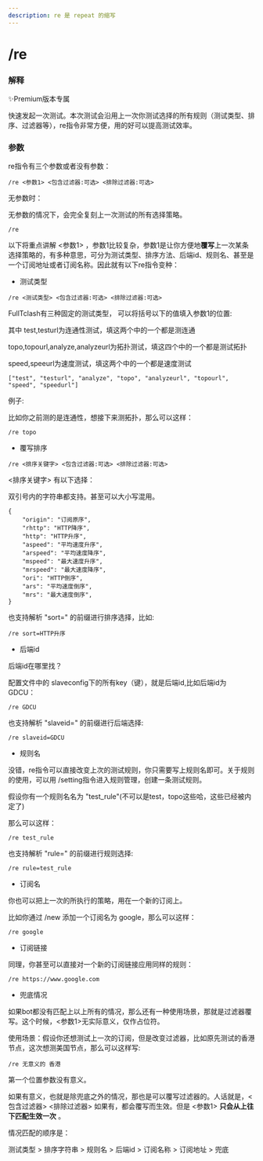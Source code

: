 ```yaml
---
description: re 是 repeat 的缩写
---
```


# /re

### 解释

✨Premium版本专属

快速发起一次测试。本次测试会沿用上一次你测试选择的所有规则（测试类型、排序、过滤器等），re指令非常方便，用的好可以提高测试效率。

### 参数

re指令有三个参数或者没有参数：

```
/re <参数1> <包含过滤器:可选> <排除过滤器:可选>
```

无参数时：

无参数的情况下，会完全复刻上一次测试的所有选择策略。

```
/re
```

以下将重点讲解 <参数1> ，参数1比较复杂，参数1是让你方便地**覆写**上一次某条选择策略的，有多种意思，可分为测试类型、排序方法、后端id、规则名、甚至是一个订阅地址或者订阅名称。因此就有以下re指令变种：

* 测试类型

```
/re <测试类型> <包含过滤器:可选> <排除过滤器:可选>
```

FullTclash有三种固定的测试类型， 可以将括号以下的值填入参数1的位置: &#x20;

其中 test,testurl为连通性测试，填这两个中的一个都是测连通

topo,topourl,analyze,analyzeurl为拓扑测试，填这四个中的一个都是测试拓扑

speed,speeurl为速度测试，填这两个中的一个都是速度测试

```
["test", "testurl", "analyze", "topo", "analyzeurl", "topourl", "speed", "speedurl"]
```

例子:

比如你之前测的是连通性，想接下来测拓扑，那么可以这样：

```
/re topo
```

* 覆写排序

```
/re <排序关键字> <包含过滤器:可选> <排除过滤器:可选>
```

<排序关键字> 有以下选择：

双引号内的字符串都支持。甚至可以大小写混用。

```
{
    "origin": "订阅原序",
    "rhttp": "HTTP降序",
    "http": "HTTP升序",
    "aspeed": "平均速度升序",
    "arspeed": "平均速度降序",
    "mspeed": "最大速度升序",
    "mrspeed": "最大速度降序",
    "ori": "HTTP倒序",
    "ars": "平均速度倒序",
    "mrs": "最大速度倒序",
}
```

也支持解析 "sort=" 的前缀进行排序选择，比如:

```
/re sort=HTTP升序
```

* 后端id

后端id在哪里找？

配置文件中的 slaveconfig下的所有key（键），就是后端id,比如后端id为 GDCU：

```
/re GDCU 
```

也支持解析 "slaveid=" 的前缀进行后端选择:

```
/re slaveid=GDCU
```

* 规则名

没错，re指令可以直接改变上次的测试规则，你只需要写上规则名即可。关于规则的使用，可以用 /setting指令进入规则管理，创建一条测试规则。

假设你有一个规则名名为 "test\_rule"(不可以是test，topo这些哈，这些已经被内定了)

那么可以这样：

```
/re test_rule
```

也支持解析 "rule=" 的前缀进行规则选择:

```
/re rule=test_rule
```

* 订阅名

你也可以把上一次的所执行的策略，用在一个新的订阅上。

比如你通过 /new 添加一个订阅名为 google，那么可以这样：

```
/re google
```

* 订阅链接

同理，你甚至可以直接对一个新的订阅链接应用同样的规则：

```
/re https://www.google.com
```

* 兜底情况

如果bot都没有匹配上以上所有的情况，那么还有一种使用场景，那就是过滤器覆写。这个时候，<参数1>无实际意义，仅作占位符。

使用场景：假设你还想测试上一次的订阅，但是改变过滤器，比如原先测试的香港节点，这次想测美国节点，那么可以这样写:

```
/re 无意义的 香港
```

第一个位置参数没有意义。

如果有意义，也就是除兜底之外的情况，那也是可以覆写过滤器的。人话就是，<包含过滤器> <排除过滤器> 如果有，都会覆写而生效。但是 <参数1>  **只会从上往下匹配生效一次** 。

情况匹配的顺序是：&#x20;

测试类型 > 排序字符串 > 规则名 > 后端id > 订阅名称 > 订阅地址 > 兜底
